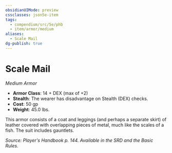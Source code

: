 ```yaml
---
obsidianUIMode: preview
cssclasses: json5e-item
tags:
  - compendium/src/5e/phb
  - item/armor/medium
aliases:
  - Scale Mail
dg-publish: true
---
```

# Scale Mail
*Medium Armor*  

- **Armor Class**: 14 + DEX (max of +2)
- **Stealth**: The wearer has disadvantage on Stealth (DEX) checks.
- **Cost**: 50 gp
- **Weight**: 45.0 lbs.

This armor consists of a coat and leggings (and perhaps a separate skirt) of leather covered with overlapping pieces of metal, much like the scales of a fish. The suit includes gauntlets.

*Source: Player's Handbook p. 144. Available in the SRD and the Basic Rules.*